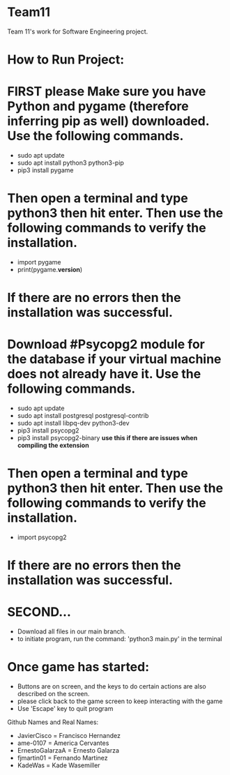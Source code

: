 # Team11
Team 11's work for Software Engineering project.


# How to Run Project:
# FIRST please Make sure you have Python and pygame (therefore inferring pip as well) downloaded. Use the following commands.
- sudo apt update
- sudo apt install python3 python3-pip
- pip3 install pygame

# Then open a terminal and type python3 then hit enter. Then use the following commands to verify the installation.
- import pygame
- print(pygame.__version__)

# If there are no errors then the installation was successful.

# Download #Psycopg2 module for the database if your virtual machine does not already have it. Use the following commands.
- sudo apt update
- sudo apt install postgresql postgresql-contrib
- sudo apt install libpq-dev python3-dev
- pip3 install psycopg2
- pip3 install psycopg2-binary **use this if there are issues when compiling the extension**

# Then open a terminal and type python3 then hit enter. Then use the following commands to verify the installation.
- import psycopg2

# If there are no errors then the installation was successful.

# SECOND...
- Download all files in our main branch.
- to initiate program, run the command: 'python3 main.py' in the terminal

# Once game has started: 
- Buttons are on screen, and the keys to do certain actions are also described on the screen.
- please click back to the game screen to keep interacting with the game
- Use 'Escape' key to quit program

Github Names and Real Names:
- JavierCisco = Francisco Hernandez
- ame-0107 = America Cervantes
- ErnestoGalarzaA = Ernesto Galarza
- fjmartin01 = Fernando Martinez
- KadeWas = Kade Wasemiller
